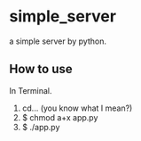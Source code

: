 # simple_server
a simple server by python.

## How to use
In Terminal.</br>

1. cd... (you know what I mean?)
2. $ chmod a+x app.py
3. $ ./app.py
